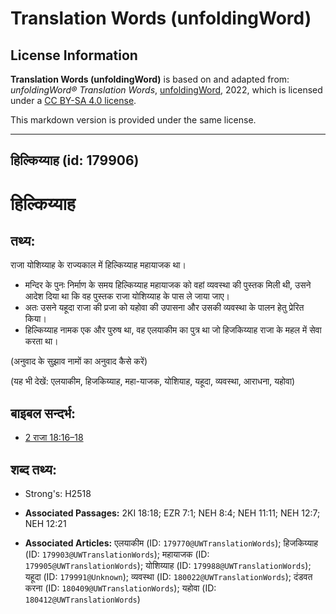 # Translation Words (unfoldingWord)

## License Information

**Translation Words (unfoldingWord)** is based on and adapted from: _unfoldingWord® Translation Words_, [unfoldingWord](https://unfoldingword.org/utw), 2022, which is licensed under a [CC BY-SA 4.0 license](https://creativecommons.org/licenses/by-sa/4.0/legalcode.en).

This markdown version is provided under the same license.



--------------------------------

## हिल्किय्याह (id: 179906)

हिल्किय्याह
===========

तथ्य:
-----

राजा योशिय्याह के राज्यकाल में हिल्किय्याह महायाजक था।

* मन्दिर के पुनः निर्माण के समय हिल्किय्याह महायाजक को वहां व्यवस्था की पुस्तक मिली थी, उसने आदेश दिया था कि वह पुस्तक राजा योशिय्याह के पास ले जाया जाए।
* अतः उसने यहूदा राजा की प्रजा को यहोवा की उपासना और उसकी व्यवस्था के पालन हेतु प्रेरित किया।
* हिल्किय्याह नामक एक और पुरुष था, वह एलयाकीम का पुत्र था जो हिजकिय्याह राजा के महल में सेवा करता था।

(अनुवाद के सुझाव नामों का अनुवाद कैसे करें)

(यह भी देखें: एलयाकीम, हिजकिय्याह, महा\-याजक, योशियाह, यहूदा, व्यवस्था, आराधना, यहोवा)

बाइबल सन्दर्भ:
--------------

* [2 राजा 18:16–18](https://ref.ly/2Kgs0:0)

शब्द तथ्य:
----------

* Strong's: H2518

* **Associated Passages:** 2KI 18:18; EZR 7:1; NEH 8:4; NEH 11:11; NEH 12:7; NEH 12:21
* **Associated Articles:** एलयाकीम (ID: `179770@UWTranslationWords`); हिजकिय्याह (ID: `179903@UWTranslationWords`); महायाजक (ID: `179905@UWTranslationWords`); योशिय्याह (ID: `179988@UWTranslationWords`); यहूदा (ID: `179991@Unknown`); व्यवस्था (ID: `180022@UWTranslationWords`); दंडवत करना (ID: `180409@UWTranslationWords`); यहोवा (ID: `180412@UWTranslationWords`)

